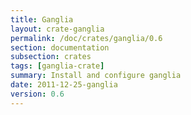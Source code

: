 ```yaml
---
title: Ganglia
layout: crate-ganglia
permalink: /doc/crates/ganglia/0.6
section: documentation
subsection: crates
tags: [ganglia-crate]
summary: Install and configure ganglia
date: 2011-12-25-ganglia
version: 0.6
---
```

